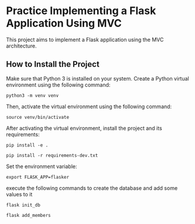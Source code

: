 # Practice Implementing a Flask Application Using MVC

This project aims to implement a Flask application using the MVC architecture.

## How to Install the Project

Make sure that Python 3 is installed on your system. Create a Python virtual environment using the following command:

```
python3 -m venv venv
```
Then, activate the virtual environment using the following command:

```
source venv/bin/activate
```
After activating the virtual environment, install the project and its requirements:

```
pip install -e .
```

```
pip install -r requirements-dev.txt
```

Set the environment variable:

```
export FLASK_APP=flasker
```
execute the following commands to create the database and add some values to it

```
flask init_db
```
```
flask add_members
```


